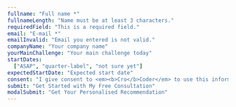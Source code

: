 ```yaml
---
fullname: "Full name *"
fullnameLength: "Name must be at least 3 characters."
requiredField: "This is a required field."
email: "E-mail *"
emailInvalid: "Email you entered is not valid."
companyName: "Your company name"
yourMainChallenge: "Your main challenge today"
startDates:
  ["ASAP", "quarter-label", "not sure yet"]
expectedStartDate: "Expected start date"
consent: "I give consent to <em><b>Cro</b>Coder</em> to use this information to contact me."
submit: "Get Started with My Free Consultation"
modalSubmit: "Get Your Personalised Recommendation"
---
```

